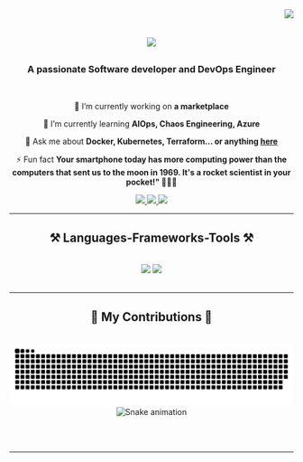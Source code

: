 <img align="right" src="https://visitor-badge.laobi.icu/badge?page_id=azlanmalik.azlanmalik" />

<h1 align="center">
    <img src="https://readme-typing-svg.herokuapp.com/?font=Righteous&size=35&center=true&vCenter=true&width=500&height=70&duration=4000&lines=Hi+There!+👋;+I'm+Azlan+Malik!;" />
</h1>

<h3 align="center">A passionate Software developer and DevOps Engineer </h3>

<br/>

<div align="center">
 
 🔭 I’m currently working on **a marketplace**
 
 🌱 I’m currently learning **AIOps, Chaos Engineering, Azure** 

💬 Ask me about **Docker, Kubernetes, Terraform... or anything [here](https://github.com/azlanmalik/azlanmalik/issues)**

⚡ Fun fact **Your smartphone today has more computing power than the computers that sent us to the moon in 1969. It's a rocket scientist in your pocket!" 🚀📱😄**

 </div>
 
<div align="center"> 
  <a href="mailto:azlanmalik409@gmail.com">
    <img src="https://img.shields.io/badge/Gmail-333333?style=for-the-badge&logo=gmail&logoColor=red" />
  </a>
  <a href="https://linkedin.com/in/azlan-malik-b1baa815a" target="_blank">
    <img src="https://img.shields.io/badge/LinkedIn-0077B5?style=for-the-badge&logo=linkedin&logoColor=white" target="_blank" />
  </a>
  <a href="https://www.azlanmalik.tech" target="_blank">
     <img src="https://img.shields.io/badge/Portfolio-FF5722?style=for-the-badge&logo=todoist&logoColor=white" target="_blank" /> <!-- sqlite, safari, google-chrome are other good icon options -->
  </a>
</div>

 <hr/>
 
<h2 align="center">⚒️ Languages-Frameworks-Tools ⚒️</h2>
<br/>
<div align="center">
    <img src="https://skillicons.dev/icons?i=aws,gcp,ansible,jenkins,docker,terraform,html,css,vscode,gitlab,github,git,kubernetes" />
    <img src="https://skillicons.dev/icons?i=java,python,javascript,bash,mongodb,mysql,django,flask,linux,redis" /><br>
</div>

<br/>
<hr/>

<div align="center">
  <h2>🐍 My Contributions 🐍</h2>
  <br>
  <img alt="snake eating my contributions" src="https://raw.githubusercontent.com/azlanmalik/azlanmalik/output/github-contribution-grid-snake.svg" />
  
  <br/>
  

<img src="https://raw.githubusercontent.com/azlanmalik/azlanmalik/output/snake.svg" alt="Snake animation" />


  <br/><br/>
</div>

<hr/>




<br/>
